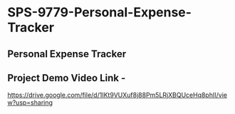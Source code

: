 # SPS-9779-Personal-Expense-Tracker
## Personal Expense Tracker
## Project Demo Video Link -
https://drive.google.com/file/d/1IKt9VUXuf8j88Pm5LRjXBQUceHq8phII/view?usp=sharing
